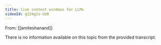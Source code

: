 ```yaml
---
title: live context windows for LLMs
videoId: gI24g1s-Uz8
---
```


From: [[amiteshanand]] <br/> 

There is no information available on this topic from the provided transcript.